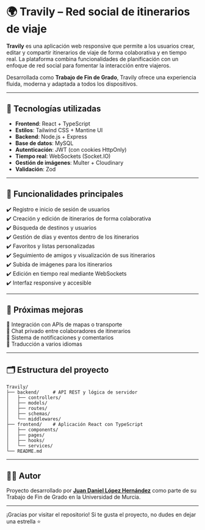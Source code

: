 # 🌍 Travily – Red social de itinerarios de viaje

**Travily** es una aplicación web responsive que permite a los usuarios crear, editar y compartir itinerarios de viaje de forma colaborativa y en tiempo real. La plataforma combina funcionalidades de planificación con un enfoque de red social para fomentar la interacción entre viajeros.

Desarrollada como **Trabajo de Fin de Grado**, Travily ofrece una experiencia fluida, moderna y adaptada a todos los dispositivos.

---

## 🚀 Tecnologías utilizadas

- **Frontend**: React + TypeScript  
- **Estilos**: Tailwind CSS + Mantine UI  
- **Backend**: Node.js + Express  
- **Base de datos**: MySQL  
- **Autenticación**: JWT (con cookies HttpOnly)  
- **Tiempo real**: WebSockets (Socket.IO)  
- **Gestión de imágenes**: Multer + Cloudinary  
- **Validación**: Zod  

---

## 🎯 Funcionalidades principales

✔️ Registro e inicio de sesión de usuarios  
✔️ Creación y edición de itinerarios de forma colaborativa  
✔️ Búsqueda de destinos y usuarios  
✔️ Gestión de días y eventos dentro de los itinerarios  
✔️ Favoritos y listas personalizadas  
✔️ Seguimiento de amigos y visualización de sus itinerarios  
✔️ Subida de imágenes para los itinerarios  
✔️ Edición en tiempo real mediante WebSockets  
✔️ Interfaz responsive y accesible

---

## 📌 Próximas mejoras
  
🔹 Integración con APIs de mapas o transporte  
🔹 Chat privado entre colaboradores de itinerarios  
🔹 Sistema de notificaciones y comentarios  
🔹 Traducción a varios idiomas  

---

## 🗂️ Estructura del proyecto

```
Travily/
├── backend/     # API REST y lógica de servidor
│   ├── controllers/
│   ├── models/
│   ├── routes/
│   ├── schemas/
│   └── middlewares/
├── frontend/    # Aplicación React con TypeScript
│   ├── components/
│   ├── pages/
│   ├── hooks/
│   └── services/
└── README.md
```

---

## 👨‍💻 Autor

Proyecto desarrollado por [**Juan Daniel López Hernández**](https://www.linkedin.com/in/juan-daniel-lópez-hernández/) como parte de su Trabajo de Fin de Grado en la Universidad de Murcia.

---

¡Gracias por visitar el repositorio! Si te gusta el proyecto, no dudes en dejar una estrella ⭐

